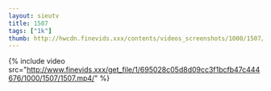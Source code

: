 ```yaml
--- 
layout: sieutv
title: 1507
tags: ["1k"]
thumb: http://hwcdn.finevids.xxx/contents/videos_screenshots/1000/1507/preview.mp4.jpg
---
```

{% include video src="http://www.finevids.xxx/get_file/1/695028c05d8d09cc3f1bcfb47c444676/1000/1507/1507.mp4/" %} 
